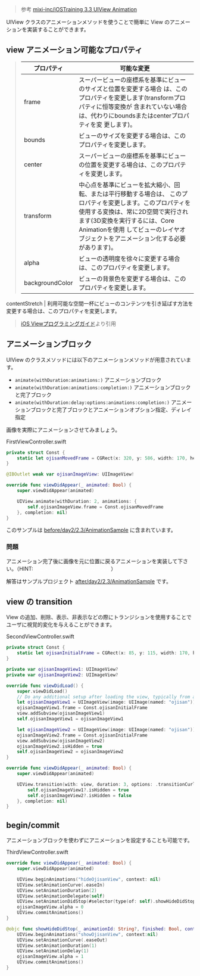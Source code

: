 > 参考 [mixi-inc/iOSTraining 3.3 UIView Animation](https://github.com/mixi-inc/iOSTraining/wiki/3.3-UIView-Animation)

UIView クラスのアニメーションメソッドを使うことで簡単に View のアニメーションを実装することができます。

## view アニメーション可能なプロパティ

> プロパティ | 可能な変更
> --- | ---
> frame | スーパービューの座標系を基準にビューのサイズと位置を変更する場合 は、このプロパティを変更します(transformプロパティに恒等変換が 含まれていない場合は、代わりにboundsまたはcenterプロパティを変 更します)。
> bounds | ビューのサイズを変更する場合は、このプロパティを変更します。
> center | スーパービューの座標系を基準にビューの位置を変更する場合は、このプロパティを変更します。
> transform | 中心点を基準にビューを拡大縮小、回転、または平行移動する場合は、 このプロパティを変更します。このプロパティを使用する変換は、常に2D空間で実行されます(3D変換を実行するには、Core Animationを使用 してビューのレイヤオブジェクトをアニメーション化する必要があります)。
> alpha | ビューの透明度を徐々に変更する場合は、このプロパティを変更します。
> backgroundColor | ビューの背景色を変更する場合は、このプロパティを変更します。
contentStretch | 利用可能な空間一杯にビューのコンテンツを引き延ばす方法を変更する場合は、このプロパティを変更します。
>
> [iOS Viewプログラミングガイド](https://developer.apple.com/jp/devcenter/ios/library/documentation/ViewPG_iPhoneOS.pdf)より引用

## アニメーションブロック

UIView のクラスメソッドには以下のアニメーションメソッドが用意されています。
* `animate(withDuration:animations:)` アニメーションブロック
* `animate(withDuration:animations:completion:)` アニメーションブロックと完了ブロック
* `animate(withDuration:delay:options:animations:completion:)` アニメーションブロックと完了ブロックとアニメーションオプション指定、ディレイ指定

画像を実際にアニメーションさせてみましょう。

FirstViewController.swift

```swift
private struct Const {
    static let ojisanMovedFrame = CGRect(x: 320, y: 586, width: 170, height: 170)
}

@IBOutlet weak var ojisanImageView: UIImageView!

override func viewDidAppear(_ animated: Bool) {
    super.viewDidAppear(animated)

    UIView.animate(withDuration: 2, animations: {
        self.ojisanImageView.frame = Const.ojisanMovedFrame
    }, completion: nil)
}
```

このサンプルは [before/day2/2.3/AnimationSample](../../before/day2/2.3/AnimationSample) に含まれています。

### 問題

アニメーション完了後に画像を元に位置に戻るアニメーションを実装して下さい。（HINT:<font color="#ffffff">アニメーションブロックのネスト</font>）

解答はサンプルプロジェクト [after/day2/2.3/AnimationSample](../../after/day2/2.3/AnimationSample) です。

## view の transition

View の追加、削除、表示、非表示などの際にトランジションを使用することでユーザに視覚的変化を与えることができます。

SecondViewController.swift

```swift
private struct Const {
    static let ojisanInitialFrame = CGRect(x: 85, y: 115, width: 170, height: 170)
}

private var ojisanImageView1: UIImageView?
private var ojisanImageView2: UIImageView?

override func viewDidLoad() {
    super.viewDidLoad()
    // Do any additional setup after loading the view, typically from a nib.
    let ojisanImageView1 = UIImageView(image: UIImage(named: "ojisan"))
    ojisanImageView1.frame = Const.ojisanInitialFrame
    view.addSubview(ojisanImageView1)
    self.ojisanImageView1 = ojisanImageView1

    let ojisanImageView2 = UIImageView(image: UIImage(named: "ojisan"))
    ojisanImageView2.frame = Const.ojisanInitialFrame
    view.addSubview(ojisanImageView2)
    ojisanImageView2.isHidden = true
    self.ojisanImageView2 = ojisanImageView2
}

override func viewDidAppear(_ animated: Bool) {
    super.viewDidAppear(animated)

    UIView.transition(with: view, duration: 3, options: .transitionCurlUp, animations: {
        self.ojisanImageView1?.isHidden = true
        self.ojisanImageView2?.isHidden = false
    }, completion: nil)
}
```

## begin/commit
アニメーションブロックを使わずにアニメーションを設定することも可能です。

ThirdViewController.swift

```swift
override func viewDidAppear(_ animated: Bool) {
    super.viewDidAppear(animated)

    UIView.beginAnimations("hideOjisanView", context: nil)
    UIView.setAnimationCurve(.easeIn)
    UIView.setAnimationDuration(2)
    UIView.setAnimationDelegate(self)
    UIView.setAnimationDidStop(#selector(type(of: self).showHideDidStop(_:finished:context:)))
    ojisanImageView.alpha = 0
    UIView.commitAnimations()
}

@objc func showHideDidStop(_ animationId: String?, finished: Bool, context: UnsafeMutableRawPointer) {
    UIView.beginAnimations("showOjisanView", context:nil)
    UIView.setAnimationCurve(.easeOut)
    UIView.setAnimationDuration(1)
    UIView.setAnimationDelay(1)
    ojisanImageView.alpha = 1
    UIView.commitAnimations()
}
```
